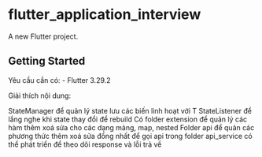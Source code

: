 # flutter_application_interview

A new Flutter project.

## Getting Started

Yêu cầu cần có: - Flutter 3.29.2

Giải thích nội dung:

StateManager để quản lý state lưu các biến linh hoạt với T
StateListener để lắng nghe khi state thay đổi để rebuild
Có folder extension để quản lý các hàm thêm xoá sửa cho các dạng mảng, map, nested
Folder api để quản các phương thức thêm xoá sửa đồng nhất để gọi api
trong folder api_service có thể phát triển để theo dõi response và lỗi trả về
